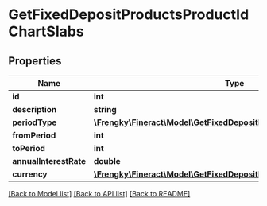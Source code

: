 # GetFixedDepositProductsProductIdChartSlabs

## Properties
Name | Type | Description | Notes
------------ | ------------- | ------------- | -------------
**id** | **int** |  | [optional] 
**description** | **string** |  | [optional] 
**periodType** | [**\Frengky\Fineract\Model\GetFixedDepositProductsProductIdPeriodType**](GetFixedDepositProductsProductIdPeriodType.md) |  | [optional] 
**fromPeriod** | **int** |  | [optional] 
**toPeriod** | **int** |  | [optional] 
**annualInterestRate** | **double** |  | [optional] 
**currency** | [**\Frengky\Fineract\Model\GetFixedDepositProductsProductIdCurrency**](GetFixedDepositProductsProductIdCurrency.md) |  | [optional] 

[[Back to Model list]](../../README.md#documentation-for-models) [[Back to API list]](../../README.md#documentation-for-api-endpoints) [[Back to README]](../../README.md)

